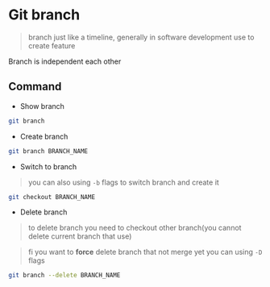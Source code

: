 # Git branch 
> branch just like a timeline, generally in software development use to create feature

Branch is independent each other

## Command

- Show branch
```sh
git branch
```

- Create branch
```sh
git branch BRANCH_NAME
```

- Switch to branch
> you can also using `-b` flags to switch branch and create it
```sh
git checkout BRANCH_NAME
```

- Delete branch
> to delete branch you need to checkout other branch(you cannot delete current branch that use)

> fi you want to **force** delete branch that not merge yet you can using `-D` flags
```sh
git branch --delete BRANCH_NAME
```